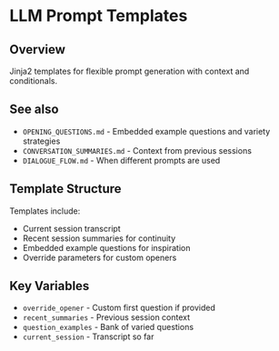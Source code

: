 # LLM Prompt Templates

## Overview

Jinja2 templates for flexible prompt generation with context and conditionals.

## See also

- `OPENING_QUESTIONS.md` - Embedded example questions and variety strategies
- `CONVERSATION_SUMMARIES.md` - Context from previous sessions
- `DIALOGUE_FLOW.md` - When different prompts are used

## Template Structure

Templates include:
- Current session transcript
- Recent session summaries for continuity
- Embedded example questions for inspiration
- Override parameters for custom openers

## Key Variables

- `override_opener` - Custom first question if provided
- `recent_summaries` - Previous session context
- `question_examples` - Bank of varied questions
- `current_session` - Transcript so far
